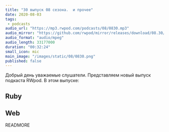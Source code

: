 ```yaml
---
title: "30 выпуск 08 сезона.  и прочее"
date: 2020-08-03
tags:
 - podcasts
audio_url: "https://mp3.rwpod.com/podcasts/08/0830.mp3"
audio_mirror: "https://github.com/rwpod/mirror/releases/download/08.30/0830.mp3"
audio_format: "audio/mpeg"
audio_length: 33177000
duration: "00:32:24"
small_icon: mic
main_image: "/images/static/08/0830.png"
published: false
---
```


Добрый день уважаемые слушатели. Представляем новый выпуск подкаста RWpod. В этом выпуске:

## Ruby



## Web



READMORE
